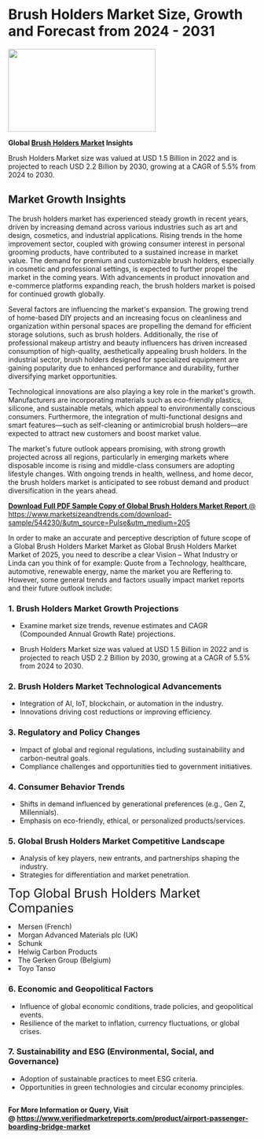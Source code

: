 <H1>Brush Holders Market Size, Growth and Forecast from 2024 - 2031</H1><img class="aligncenter size-medium wp-image-584254" src="https://thirdeyenews.in/wp-content/uploads/2024/09/Global-Market-Research-300x168.jpeg" alt="" width="300" height="168" /><p><strong>Global&nbsp;<a href="https://www.marketsizeandtrends.com/download-sample/544230/&amp;utm_source=Pulse&amp;utm_medium=205">Brush Holders Market</a> Insights</strong></p><p>Brush Holders Market size was valued at USD 1.5 Billion in 2022 and is projected to reach USD 2.2 Billion by 2030, growing at a CAGR of 5.5% from 2024 to 2030.</p><p><h2>Market Growth Insights</h2> <p>The brush holders market has experienced steady growth in recent years, driven by increasing demand across various industries such as art and design, cosmetics, and industrial applications. Rising trends in the home improvement sector, coupled with growing consumer interest in personal grooming products, have contributed to a sustained increase in market value. The demand for premium and customizable brush holders, especially in cosmetic and professional settings, is expected to further propel the market in the coming years. With advancements in product innovation and e-commerce platforms expanding reach, the brush holders market is poised for continued growth globally.</p> <p><a href="#"></a></p> <p>Several factors are influencing the market's expansion. The growing trend of home-based DIY projects and an increasing focus on cleanliness and organization within personal spaces are propelling the demand for efficient storage solutions, such as brush holders. Additionally, the rise of professional makeup artistry and beauty influencers has driven increased consumption of high-quality, aesthetically appealing brush holders. In the industrial sector, brush holders designed for specialized equipment are gaining popularity due to enhanced performance and durability, further diversifying market opportunities.</p> <p>Technological innovations are also playing a key role in the market's growth. Manufacturers are incorporating materials such as eco-friendly plastics, silicone, and sustainable metals, which appeal to environmentally conscious consumers. Furthermore, the integration of multi-functional designs and smart features—such as self-cleaning or antimicrobial brush holders—are expected to attract new customers and boost market value.</p> <p>The market's future outlook appears promising, with strong growth projected across all regions, particularly in emerging markets where disposable income is rising and middle-class consumers are adopting lifestyle changes. With ongoing trends in health, wellness, and home decor, the brush holders market is anticipated to see robust demand and product diversification in the years ahead.</p> <p><a href="#"></p><p><span class=""><strong>Download Full PDF Sample Copy of Global Brush Holders Market Report</strong> @ <a href="https://www.marketsizeandtrends.com/download-sample/544230/&amp;utm_source=Pulse&amp;utm_medium=205" target="_blank">https://www.marketsizeandtrends.com/download-sample/544230/&amp;utm_source=Pulse&amp;utm_medium=205</a></span></p><p>In order to make an accurate and perceptive description of future scope of a Global&nbsp;Brush Holders Market Market as Global&nbsp;Brush Holders Market Market of 2025, you need to describe a clear Vision &ndash; What Industry or Linda can you think of for example: Quote from a Technology, healthcare, automotive, renewable energy, name the market you are Reffering to. However, some general trends and factors usually impact market reports and their future outlook include:</p><h3>1.&nbsp;<strong>Brush Holders Market Growth Projections</strong></h3><ul><li>Examine market size trends, revenue estimates and CAGR (Compounded Annual Growth Rate) projections.</li><li><p>Brush Holders Market size was valued at USD 1.5 Billion in 2022 and is projected to reach USD 2.2 Billion by 2030, growing at a CAGR of 5.5% from 2024 to 2030.</p></li></ul><h3>2.&nbsp;<strong>Brush Holders Market Technological Advancements</strong></h3><ul><li>Integration of AI, IoT, blockchain, or automation in the industry.</li><li>Innovations driving cost reductions or improving efficiency.</li></ul><h3>3.&nbsp;<strong>Regulatory and Policy Changes</strong></h3><ul><li>Impact of global and regional regulations, including sustainability and carbon-neutral goals.</li><li>Compliance challenges and opportunities tied to government initiatives.</li></ul><h3>4.&nbsp;<strong>Consumer Behavior Trends</strong></h3><ul><li>Shifts in demand influenced by generational preferences (e.g., Gen Z, Millennials).</li><li>Emphasis on eco-friendly, ethical, or personalized products/services.</li></ul><h3>5.&nbsp;<strong>Global Brush Holders Market Competitive Landscape</strong></h3><ul><li>Analysis of key players, new entrants, and partnerships shaping the industry.</li><li>Strategies for differentiation and market penetration.</li></ul><p data-pm-slice="1 1 []"><span style="color: inherit; font-family: inherit; font-size: 25px;">Top Global Brush Holders Market Companies</span></p><div class="" data-test-id=""><p><li>Mersen (French)</li><li> Morgan Advanced Materials plc (UK)</li><li> Schunk</li><li> Helwig Carbon Products</li><li> The Gerken Group (Belgium)</li><li> Toyo Tanso</li></p></div><h3>6.&nbsp;<strong>Economic and Geopolitical Factors</strong></h3><ul><li>Influence of global economic conditions, trade policies, and geopolitical events.</li><li>Resilience of the market to inflation, currency fluctuations, or global crises.</li></ul><h3>7.&nbsp;<strong>Sustainability and ESG (Environmental, Social, and Governance)</strong></h3><ul><li>Adoption of sustainable practices to meet ESG criteria.</li><li>Opportunities in green technologies and circular economy principles.</li></ul><h2><strong style="font-size: 14px;">For More Information or Query, Visit @&nbsp;</strong><a style="background-color: #ffffff; font-size: 14px;" href="https://www.marketsizeandtrends.com/report/brush-holders-market/" target="_blank">https://www.verifiedmarketreports.com/product/airport-passenger-boarding-bridge-market</a></h2>
